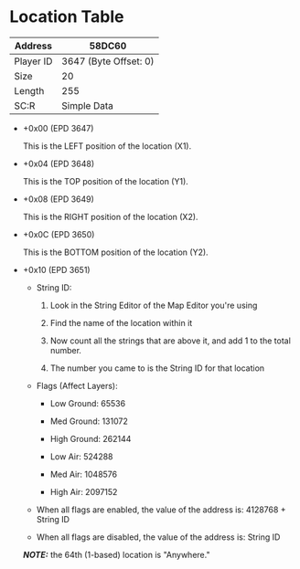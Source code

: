 #  Location Table
Address   | 58DC60
----------|-------------
Player ID | 3647 (Byte Offset: 0)
Size 	  | 20
Length 	  | 255
SC:R      | Simple Data

- +0x00 (EPD 3647)

    This is the LEFT position of the location (X1).

- +0x04 (EPD 3648)

    This is the TOP position of the location (Y1).

- +0x08 (EPD 3649)

    This is the RIGHT position of the location (X2).

- +0x0C (EPD 3650)

    This is the BOTTOM position of the location (Y2).

- +0x10 (EPD 3651)
    * String ID: 

	  1. Look in the String Editor of the Map Editor you're using

	  2. Find the name of the location within it

	  3. Now count all the strings that are above it, and add 1 to the total number.

	  4. The number you came to is the String ID for that location

    * Flags (Affect Layers):

	  - Low Ground: 65536

	  - Med Ground: 131072

	  - High Ground: 262144

	  - Low Air: 524288

	  - Med Air: 1048576

	  - High Air: 2097152

    - When all flags are enabled, the value of the address is: 4128768 + String ID

    - When all flags are disabled, the value of the address is: String ID

    **_NOTE:_** the 64th (1-based) location is "Anywhere."
